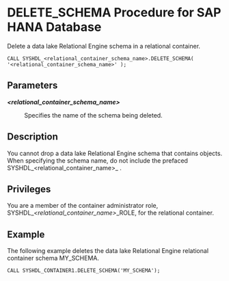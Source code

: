 <!-- loiofc7115393bcc4dcba2bd9ffb53a4e49a -->

# DELETE\_SCHEMA Procedure for SAP HANA Database

Delete a data lake Relational Engine schema in a relational container.



```
CALL SYSHDL_<relational_container_schema_name>.DELETE_SCHEMA( '<relational_container_schema_name>' ); 
```



<a name="loiofc7115393bcc4dcba2bd9ffb53a4e49a__section_dj3_45x_cjb"/>

## Parameters


<dl>
<dt><b>

*<relational\_container\_schema\_name\>*

</b></dt>
<dd>

Specifies the name of the schema being deleted.



</dd>
</dl>



<a name="loiofc7115393bcc4dcba2bd9ffb53a4e49a__section_zhc_rnx_cjb"/>

## Description

You cannot drop a data lake Relational Engine schema that contains objects. When specifying the schema name, do not include the prefaced SYSHDL\_<relational\_container\_name\>\_ .



<a name="loiofc7115393bcc4dcba2bd9ffb53a4e49a__section_xlt_rnx_cjb"/>

## Privileges

You are a member of the container administrator role, SYSHDL\_*<relational\_container\_name\>*\_ROLE, for the relational container.



<a name="loiofc7115393bcc4dcba2bd9ffb53a4e49a__section_f5l_5nx_cjb"/>

## Example

The following example deletes the data lake Relational Engine relational container schema MY\_SCHEMA.

```
CALL SYSHDL_CONTAINER1.DELETE_SCHEMA('MY_SCHEMA');
```

